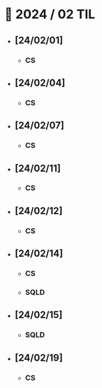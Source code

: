 # 🚩 2024 / 02 TIL

- ## **[24/02/01]**

  - ### CS

- ## **[24/02/04]**

  - ### CS

- ## **[24/02/07]**

  - ### CS

- ## **[24/02/11]**

  - ### CS

- ## **[24/02/12]**

  - ### CS

- ## **[24/02/14]**

  - ### CS
  - ### SQLD

- ## **[24/02/15]**

  - ### SQLD

- ## **[24/02/19]**
  - ### CS
